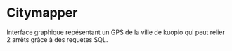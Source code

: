 # Citymapper
Interface graphique repésentant un GPS de la ville de kuopio qui peut relier 2 arrêts grâce à des requetes SQL.
